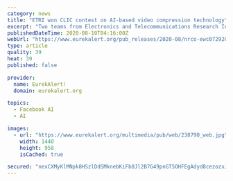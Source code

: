 ```yaml
---
category: news
title: "ETRI won CLIC contest on AI-based video compression technology"
excerpt: "Two teams from Electronics and Telecommunications Research Institute (ETRI ... CLIC is the only contest on AI-based video compression technology supported by global powerhouses such as Google, Facebook, and Netflix. Media files featuring topnotch ..."
publishedDateTime: 2020-08-10T04:16:00Z
webUrl: "https://www.eurekalert.org/pub_releases/2020-08/nrco-ewc072920.php"
type: article
quality: 39
heat: 39
published: false

provider:
  name: EurekAlert!
  domain: eurekalert.org

topics:
  - Facebook AI
  - AI

images:
  - url: "https://www.eurekalert.org/multimedia/pub/web/238790_web.jpg"
    width: 1440
    height: 958
    isCached: true

secured: "nexCXMyKlMNpk8HSzlDdSMknebKiFb8Jl2B7G49pnGT5OHFEgAdyd8cezozxJmSN8Wc1rONRuQSRhaLVjLXXYYUGBIfzeup2kvkCq8ne7IeTfwNC8o5YOuJt6miJ2K78qZZFC0yg8M088gBPjsIvSYGSYY8KYhZCY9PAF1QHhSiXWf4jbjTh76VFrwGTYUdTDegWEMHAouIskeNhiweSEx+gorS8PpIqHplHeMQdojNZiq1qNyxDofJHjBqiQqDpNw+RtFOd2kfRY5n53LXyOREQ0nzGngFYdJsv/PsWkFzYw3cUVMk/GBZrJKpE7OGHO0A5DfzElV2NF23uHQJaGQ==;+ZlZbkzWKfm15bEyw8yf/g=="
---
```


